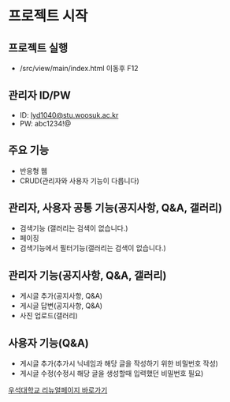 # 프로젝트 시작
## 프로젝트 실행
- /src/view/main/index.html 이동후 F12

## 관리자 ID/PW
- ID: lyd1040@stu.woosuk.ac.kr
- PW: abc1234!@

## 주요 기능
- 반응형 웹
- CRUD(관리자와 사용자 기능이 다릅니다)

## 관리자, 사용자 공통 기능(공지사항, Q&A, 갤러리)
- 검색기능 (갤러리는 검색이 없습니다.)
- 페이징
- 검색기능에서 필터기능(갤러리는 검색이 없습니다.)

## 관리자 기능(공지사항, Q&A, 갤러리)
- 게시글 추가(공지사항, Q&A)
- 게시글 답변(공지사항, Q&A)
- 사진 업로드(갤러리)

## 사용자 기능(Q&A)
- 게시글 추가(추가시 닉네임과 해당 글을 작성하기 위한 비밀번호 작성)
- 게시글 수정(수정시 해당 글을 생성할때 입력했던 비밀번호 필요)

<a href="https://lyd1040.github.io/UNIVERSITY">우석대학교 리뉴얼페이지 바로가기</a>
